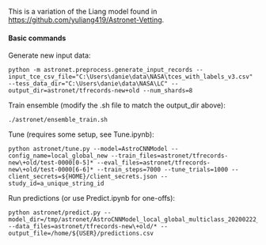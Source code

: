 This is a variation of the Liang model found in https://github.com/yuliang419/Astronet-Vetting.

#### Basic commands

Generate new input data:
```
python -m astronet.preprocess.generate_input_records --input_tce_csv_file="C:\Users\danie\data\NASA\tces_with_labels_v3.csv" --tess_data_dir="C:\Users\danie\data\NASA\LC" --output_dir=astronet/tfrecords-new+old --num_shards=8
```

Train ensemble (modify the .sh file to match the output_dir above):
```
./astronet/ensemble_train.sh
```

Tune (requires some setup, see Tune.ipynb):
```
python astronet/tune.py --model=AstroCNNModel --config_name=local_global_new --train_files=astronet/tfrecords-new\+old/test-0000[0-5]* --eval_files=astronet/tfrecords-new\+old/test-0000[6-6]* --train_steps=7000 --tune_trials=1000 --client_secrets=${HOME}/client_secrets.json --study_id=a_unique_string_id
```

Run predictions (or use Predict.ipynb for one-offs):
```
python astronet/predict.py --model_dir=/tmp/astronet/AstroCNNModel_local_global_multiclass_20200222_154634 --data_files=astronet/tfrecords-new\+old/* --output_file=/home/${USER}/predictions.csv
```

